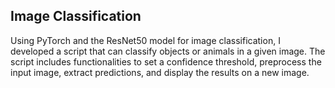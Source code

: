 ## Image Classification

Using  PyTorch and the ResNet50 model for image classification, I developed a script that can classify objects or animals in a given image. The script includes functionalities to set a confidence threshold, preprocess the input image, extract predictions, and display the results on a new image.
